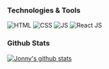 ### Technologies & Tools

![HTML](https://img.shields.io/badge/HTML-5-red?style=for-the-badge&logo=html)
![CSS](https://img.shields.io/badge/HTML-5-red?style=for-the-badge&logo=css)
![JS](https://img.shields.io/badge/Javascript-5-yellow?style=for-the-badge&logo=javascript)
![React JS](https://img.shields.io/badge/React-JS-blue?style=for-the-badge&logo=react)

### Github Stats

[![Jonny's github stats](https://github-readme-stats.vercel.app/api?username=jonnysmillie&show_icons=true&theme=dracula)](https://github.com/jonnysmillie)
